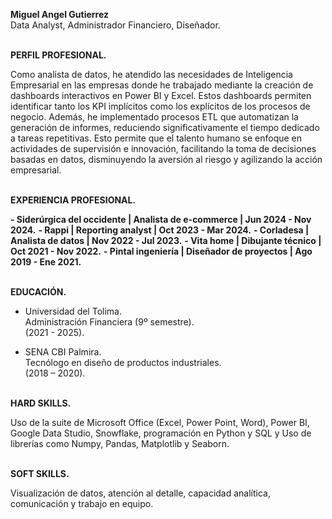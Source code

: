 **Miguel Angel Gutierrez**<br>
Data Analyst, Administrador Financiero, Diseñador.
<br><br>

**PERFIL PROFESIONAL.**

Como analista de datos, he atendido las necesidades de Inteligencia Empresarial en las empresas donde he trabajado mediante la creación de dashboards interactivos en Power BI y Excel. Estos dashboards permiten identificar tanto los KPI implícitos como los explícitos de los procesos de negocio. Además, he implementado procesos ETL que automatizan la generación de informes, reduciendo significativamente el tiempo dedicado a tareas repetitivas. Esto permite que el talento humano se enfoque en actividades de supervisión e innovación, facilitando la toma de decisiones basadas en datos, disminuyendo la aversión al riesgo y agilizando la acción empresarial.
<br><br>

**EXPERIENCIA PROFESIONAL.**

**- Siderúrgica del occidente | Analista de e-commerce | Jun 2024 - Nov 2024.**
**- Rappi | Reporting analyst | Oct 2023 - Mar 2024.**
**- Corladesa | Analista de datos | Nov 2022 - Jul 2023.**
**- Vita home | Dibujante técnico | Oct 2021 - Nov 2022.**
**- Pintal ingeniería | Diseñador de proyectos | Ago 2019 - Ene 2021.**
<br><br>

**EDUCACIÓN.**
 
- Universidad del Tolima.<br>
  Administración Financiera (9º semestre).<br>
  (2021 - 2025).

- SENA CBI Palmira.<br>
  Tecnólogo en diseño de productos industriales.<br>
  (2018 – 2020). 
<br><br>

**HARD SKILLS.**

Uso de la suite de Microsoft Office (Excel, Power Point, Word), Power BI, Google Data Studio, Snowflake, programación en Python y SQL y Uso de librerías como Numpy, Pandas, Matplotlib y Seaborn.
<br><br>

**SOFT SKILLS.**

Visualización de datos, atención al detalle, capacidad analítica, comunicación y trabajo en equipo.


<!---
MigueloElCucho/MigueloElCucho is a ✨ special ✨ repository because its `README.md` (this file) appears on your GitHub profile.
You can click the Preview link to take a look at your changes.
--->
